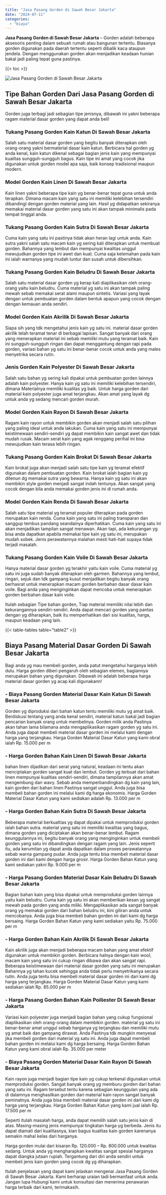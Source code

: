 ```yaml
---
title: "Jasa Pasang Gorden di Sawah Besar Jakarta"
date: "2024-07-11"
categories: 
  - "biaya"
---
```


**Jasa Pasang Gorden di Sawah Besar Jakarta** – Gorden adalah beberapa aksesoris penting dalam sebuah rumah atau bangunan tertentu. Biasanya gorden digunakan pada daerah tertentu seperti dibalik kaca ataupun jendela. Dengan menggunakan gorden akan menjadikan keadaan hunian bakal jadi paling tepat guna pastinya.

{{< toc >}}

![Jasa Pasang Gorden di Sawah Besar Jakarta](/images/pasang-gorden-murah22.png)

## Tipe Bahan Gorden Dari Jasa Pasang Gorden di Sawah Besar Jakarta

Gorden juga terbagi jadi sebagian tipe jenisnya, dibawah ini yakni beberapa ragam material dasar gorden yang dapat anda beli!

### Tukang Pasang Gorden Kain Katun Di Sawah Besar Jakarta

Salah satu material dasar gorden yang begitu banyak diterapkan oleh orang-orang yakni bermaterial dasar kain katun. Berbicara hal gorden yg anda kenal, kain katun dikenal sebagai bagian jenis kain yang mempunyai kualitas sungguh-sungguh bagus. Kain tipe ini amat yang cocok jika digunakan untuk gorden model apa saja, baik konsep tradisional maupun modern.

### Model Gorden Kain Linen Di Sawah Besar Jakarta

Kain linen yakni beberapa tipe kain yg benar-benar tepat guna untuk anda terapkan. Dimana macam kain yang satu ini memiliki kelebihan tersendiri dibandingi dengan gorden material yang lain. Hasil yg didapatkan sekiranya memakai material dasar gorden yang satu ini akan tampak minimalis pada tempat tinggal anda.

### Tukang Pasang Gorden Kain Sutra Di Sawah Besar Jakarta

Cuma kain yang satu ini pastinya tidak akan heran lagi untuk anda. Kain sutra yakni salah satu macam kain yg sering kali diterapkan untuk membuat gorden. Bahannya yang lembut dan mempunyai kwalitas unggul mewujudkan gorden tipe ini awet dan kuat. Cuma saja kelemahan pada kain ini ialah warnanya yang mudah luntur dan susah untuk dibersihkan.

### Tukang Pasang Gorden Kain Beludru Di Sawah Besar Jakarta

Salah satu material dasar gorden yg kerap kali diaplikasikan oleh orang-orang yaitu kain beludru. Cuma material yg satu ini akan tampak paling mewah sebab memakai serat alami maupun sintetis. Variasi yang layak dengan untuk pembuatan gorden dalam bentuk apapun yang cocok dengan dengan kemauan anda sendiri.

### Model Gorden Kain Akrilik Di Sawah Besar Jakarta

Siapa sih yang tdk mengetahui jenis kain yg satu ini. material dasar gorden akrilik telah teramat tenar di berbagai lapisan. Sangat banyak dari orang yang menerapkan material ini sebab memiliki mutu yang teramat baik. Kain ini sungguh-sungguh ringan dan dapat menggantung dengan rapi pada gorden, variasi bahan yg satu ini benar-benar cocok untuk anda yang males menyetrika secara rutin.

### Jenis Gorden Kain Polyester Di Sawah Besar Jakarta

Salah satu bahan yg sering kali dipakai untuk pembuatan gorden lainnya adalah kain polyester. Hanya kain yg satu ini memiliki kelebihan tersendiri, dimana Materialnya memiliki kualitas yg baik. Untuk harga gorden dari material kain polyester juga amat terjangkau. Akan amat yang layak dg untuk anda yg sedang mencari gorden murah.

### Model Gorden Kain Rayon Di Sawah Besar Jakarta

Ragam kain rayon untuk membikin gorden akan menjadi salah satu pilihan yang paling ideal untuk anda lakukan. Cuma kain yang satu ini mempunyai keistimewaan sendiri-sendiri yg dapat membikin kain sangat awet dan tidak mudah rusak. Macam serat kain yang agak renggang perihal ini bisa mewujudkan kain terasa lebih ringan.

### Tukang Pasang Gorden Kain Brokat Di Sawah Besar Jakarta

Kain brokat juga akan menjadi salah satu tipe kain yg teramat efektif digunakan dalam pembuatan gorden. Kain brokat ialah bagian kain yg ditenun dg memakai sutra yang bewarna. Hanya kain yg satu ini akan membikin style gorden menjadi sangat indah tentunya. Akan sangat yang cocok dengan bila anda memakai gorden jenis ini di rumah anda.

### Model Gorden Kain Renda Di Sawah Besar Jakarta

Salah satu tipe material yg teramat populer diterapkan pada gorden merupakan kain renda. Cuma kain yang satu ini paling transparan dan sanggup tembus pandang seandainya diperhatikan. Cuma kain yang satu ini akan menjadikan tampilan sangat menawan. Akan tapi, ada kekurangan yg bisa anda dapatkan apabila memakai tipe kain yg satu ini, merupakan mudah sobek. Jenis perawatannya malahan mesti hati-hati supaya tidak terjadi masalah.

### Tukang Pasang Gorden Kain Voile Di Sawah Besar Jakarta

Hanya material dasar gorden yg terakhir yaitu kain voile. Cuma material yg satu ini juga sudah banyak diterapkan oleh garmen. Bahannya yang lembut, ringan, sejuk dan tdk gampang kusut menjadikan begitu banyak orang berhasrat untuk menerapkan macam gorden berbahan dasar dasar kain voile. Bagi anda yang menginginkan dapat mencoba untuk menerapkan gorden berbahan dasar kain voile.

Itulah sebagian Tipe bahan gorden, Tiap material memiliki nilai lebih dan kekurangannya sendiri-sendiri. Anda dapat mencari gorden yang pantas dengan yg diharapkan, baik itu memperhatikan dari sisi kualitas, harga, maupun keadaan yang lain.

{{< table-tables table="table2" >}}

## Biaya Pasang Material Dasar Gorden Di Sawah Besar Jakarta

Bagi anda yg mau membeli gorden, anda patut mengetahui harganya lebih dulu. Harga gorden diberi pengaruh oleh sebagian elemen, bagiannya merupakan bahan yang digunakan. Dibawah ini adalah beberapa harga material dasar gorden yg acap kali digunakann!

### \- Biaya Pasang Gorden Material Dasar Kain Katun Di Sawah Besar Jakarta

Gorden yg diproduksi dari bahan katun tentu memiliki mutu yg amat baik. Berdiskusi tentang yang anda kenal sendiri, material katun bakal jadi bagian pencarian banyak orang untuk membelinya. Gorden milik anda Pastinya akan tahan lama bilamana anda mengaplikasikan ragam gorden yg satu ini. Anda juga dapat membeli material dasar gorden ini melalui kami dengan harga yang terjangkau. Harga Gorden Material Dasar Katun yang kami obral ialah Rp. 15.000 per m

### \- Harga Gorden Bahan Kain Linen Di Sawah Besar Jakarta

bahan linen dijadikan dari serat yang natural, keadaan ini tentu akan menciptakan gorden sangat kuat dan lembut. Gorden yg terbuat dari bahan linen mempunyai kualtias sendiri-sendiri, dimana tampilannya akan amat mengembung dan wavy. Sebab anda memperbandingkan dg kain yang lain, kain gorden dari bahan linen Pastinya sangat unggul. Anda juga bisa membeli bahan gorden ini melalui kami dg harga ekonomis. Harga Gorden Material Dasar Katun yang kami sediakan adalah Rp. 13.000 per m

### \- Harga Gorden Bahan Kain Sutra Di Sawah Besar Jakarta

Beberapa material berkualtias yg dapat dipakai untuk memproduksi gorden ialah bahan sutra. material yang satu ini memiliki kwalitas yang bagus, dimana gorden yang diciptakan akan benar-benar lembut. Ragam keunggulannya ini, begitu banyak orang yang menginginkan untuk membeli gorden yang satu ini dibandingkan dengan ragam yang lain. Jenis seperti itu, ada kerumitan yg dapat anda dapatkan dalam proses perawatannya sebab warna gampang pudar. Anda juga tentu bisa membeli material dasar gorden ini dari kami dengan harga grosir. Harga Gorden Bahan Katun yang kami sediakan yakni Rp. 9.000 per m

### \- Harga Pasang Gorden Material Dasar Kain Beludru Di Sawah Besar Jakarta

Bagian bahan kain yang bisa dipakai untuk memproduksi gorden lainnya yaitu kain beludru. Cuma kain yg satu ini akan memberikan kesan yg sangat mewah pada gorden yang anda miliki. Mengaplikasikan ada sangat banyak orang yg memakai gorden dari bahan beludru ini, kini giliran anda untuk mencobanya. Anda juga bisa membeli bahan gorden ini dari kami dg harga bersaing. Harga Gorden Bahan Katun yang kami sediakan yaitu Rp. 75.000 per m

### \- Harga Gorden Bahan Kain Akrilik Di Sawah Besar Jakarta

Kain akrilik juga akan menjadi beberapa macam bahan yang amat efektif digunakan untuk membikin gorden. Berbicara halnya dengan kain wool, macam kain yang satu ini cukup ringan dibawa dan akan sangat rapi. Beberapa keistimewaan dari material dasar gorden yang satu ini merupakan Bahannya yg tahan kucek sehingga anda tidak perlu menyetrikanya secara rutin. Anda juga tentu bisa membeli material dasar gorden ini dari kami dg harga yang terjangkau. Harga Gorden Material Dasar Katun yang kami sediakan ialah Rp. 85.000 per m

### \- Harga Pasang Gorden Bahan Kain Poiliester Di Sawah Besar Jakarta

Variasi kain polyester juga menjadi bagian bahan yang cukup fungsional diaplikasikan oleh orang-orang dalam membikin gorden. material yg satu ini benar-benar amat unggul sebab harganya yg terjangkau dan memiliki mutu yg amat baik dan gampang dirawat. Anda Pastinya tdk mungkin menyesal jika membeli gorden dari material yg satu ini. Anda juga dapat membeli bahan gorden ini melalui kami dg harga bersaing. Harga Gorden Bahan Katun yang kami obral ialah Rp. 35.000 per meter

### \- Biaya Pasang Gorden Material Dasar Kain Rayon Di Sawah Besar Jakarta

Kain rayon juga menjadi bagian tipe kain yg cukup terkenal digunakan untuk memproduksi gorden. Sangat banyak orang yg memburu gorden dari bahan yang satu ini. Ragam tersebut tentu karena sebagian keunggulan yang ada di dalamnya menghasilkan gorden dari material kain rayon sangat banyak peminatnya. Anda juga bisa membeli material dasar gorden ini dari kami dg harga yang terjangkau. Harga Gorden Bahan Katun yang kami jual ialah Rp. 17.500 per m

Seperti itulah masalah harga, anda dapat memilih salah satu jenis kain di atas. Masing-masing jenis mempunyai tingkatan harga yg berbeda. Jenis itu dapat diamati dari kualitasnya, kian bagus kualitas kain gorden karenanya semakin mahal kelas dari harganya.

Harga gorden mulai dari kisaran Rp. 120.000 – Rp. 800.000 untuk kwalitas sedang. Untuk anda yg mengharapkan kwalitas sangat spesial harganya dapat diangka jutaan rupiah. Tergantung dari diri anda sendiri untuk membeli jenis kain gorden yang cocok dg yg diharapkan.

Itulah penjelasan yang dapat kami jelaskan mengenai Jasa Pasang Gorden di Sawah Besar Jakarta. Kami berharap uraian tadi bermanfaat untuk anda. Jangan lupa Hubungi kami untuk konsultasi dan menerima penawaran harga terbaik dari kami, terimakasih.
